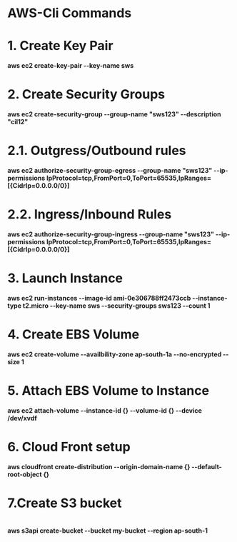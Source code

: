 # AWS-Cli Commands
<h1> 1. Create Key Pair </h1>
<b>aws ec2 create-key-pair --key-name sws</b>
<h1> 2. Create Security Groups </h1>
<b>aws ec2 create-security-group --group-name "sws123"  --description "cil12"    </b>
<h1> 2.1. Outgress/Outbound rules  </h1>
<b>aws ec2 authorize-security-group-egress --group-name "sws123" --ip-permissions IpProtocol=tcp,FromPort=0,ToPort=65535,IpRanges=[{CidrIp=0.0.0.0/0}]   </b>
<h1> 2.2. Ingress/Inbound Rules  </h1>
<b>aws ec2 authorize-security-group-ingress --group-name "sws123" --ip-permissions IpProtocol=tcp,FromPort=0,ToPort=65535,IpRanges=[{CidrIp=0.0.0.0/0}]  </b>
<h1> 3. Launch Instance </h1>
<b>aws ec2 run-instances --image-id ami-0e306788ff2473ccb --instance-type t2.micro --key-name sws --security-groups sws123 --count 1 <b>
<h1> 4. Create EBS Volume    </h1>
<b>aws ec2 create-volume --availbility-zone ap-south-1a --no-encrypted --size 1 </b>
<h1> 5. Attach EBS Volume to Instance</h1>
<b>aws ec2 attach-volume --instance-id {} --volume-id {} --device /dev/xvdf  </b>
<h1> 6. Cloud Front setup </h1>
<b>aws cloudfront create-distribution  --origin-domain-name {} --default-root-object {}</b><br>
<h1> 7.Create S3 bucket </h1><br>
 <b>aws s3api create-bucket --bucket my-bucket --region ap-south-1<b/>
